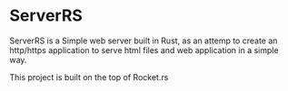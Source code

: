 # ServerRS

ServerRS is a Simple web server built in Rust, as an attemp to create an http/https application to serve html files and web application in a simple way.


This project is built on the top of Rocket.rs
